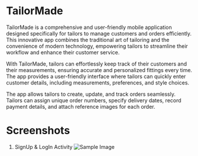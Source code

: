 # TailorMade
TailorMade is a comprehensive and user-friendly mobile application designed specifically for tailors to manage customers and orders efficiently. This
innovative app combines the traditional art of tailoring and the convenience of modern technology, empowering tailors to streamline their workflow and
enhance their customer service.

With TailorMade, tailors can effortlessly keep track of their customers and their measurements, ensuring accurate and personalized fittings every
time. The app provides a user-friendly interface where tailors can quickly enter customer details, including measurements, preferences, and style
choices.

The app allows tailors to create, update, and track orders seamlessly. Tailors can assign unique order numbers, specify delivery dates, record
payment details, and attach reference images for each order.

# Screenshots

1. SignUp & LogIn Activity
  ![Sample Image](https://github.com/Sahilsorte16/TailorMade/Screenshots/SignUp.jpg)

